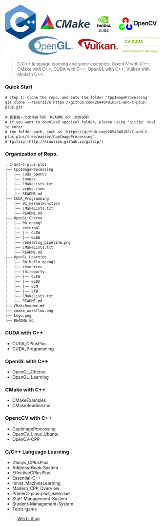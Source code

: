 ![CPlusPlus Logo](./Logo.png)

> C/C++ language learning and some examples; OpenCV with C++; CMake with C++; CUDA with C++; OpenGL with C++; Vulkan with Modern C++. 

### Quick Start

```shell
# step 1: clone the repo. and into the folder 'CppImageProcessing'
git clone --recursive https://github.com/2694048168/C-and-C-plus-plus.git

# 查看每一个文件夹下的 'README.md' 文件说明
# if you want to download specical folder, please using 'gitzip' tool to enter
# the folder path, such as 'https://github.com/2694048168/C-and-C-plus-plus/tree/master/CppImageProcessing'.
# [gitzip](http://kinolien.github.io/gitzip/)
```

### Organization of Repo.
```
. C-and-C-plus-plus
|—— CppImageProcessing
|   |—— cuda_opencv
|   |—— images
|   |—— CMakeLists.txt
|   |—— vcpkg.json
|   |—— README.md
|—— CUDA_Programming
|   |—— 01_kernelFunction
|   |—— CMakeLists.txt
|   |—— README.md
|—— OpenGL_Cherno
|   |—— 00_opengl
|   |—— external
|   |—— |—— GLFW
|   |—— |—— GLEW
|   |—— rendering_pipeline.png
|   |—— CMakeLists.txt
|   |—— README.md
|—— OpenGL_Learning
|   |—— 00_hello_opengl
|   |—— resources
|   |—— thirdparty
|   |—— |—— GLFW
|   |—— |—— GLDA
|   |—— |—— GLM
|   |—— |—— STB
|   |—— CMakeLists.txt
|   |—— README.md
|—— CMakeReadme.md
|—— cmake_workflow.png
|—— Logo.png
|—— README.md
```

### CUDA with C++
- CUDA_CPlusPlus
- CUDA_Programming

### OpenGL with C++
- OpenGL_Cherno
- OpenGL_Learning

### CMake with C++
- CMakeExamples
- CMakeReadme.md

### OpencCV with C++
- CppImageProcessing
- OpenCV_Linux_Ubuntu
- OpenCV-CPP

### C/C++ Language Learning
- 21days_CPlusPlus
- Address-Book-System
- EffectiveCPlusPlus
- Essential-C++
- mnist_MachineLearning
- Modern_CPP_Overview
- PrimerC-plus-plus_exercises
- Staff-Management-System
- Student-Management-System
- Tetris-game

> [Wei Li Blog](https://2694048168.github.io/blog/)
